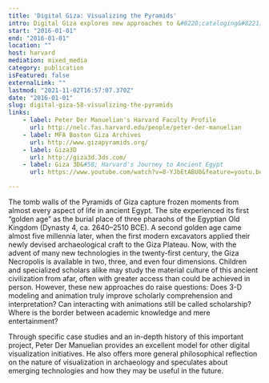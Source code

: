 ```yaml
---
title: 'Digital Giza: Visualizing the Pyramids'
intro: Digital Giza explores new approaches to &#8220;cataloging&#8221; the world's most famous archeological site, The Pyramids on the Giza Plateau, highlighting efforts at the Museum of Fine Arts Boston and Harvard University.
start: "2016-01-01"
end: "2016-01-01"
location: ""
host: harvard
mediation: mixed_media
category: publication
isFeatured: false
externalLink: ""
lastmod: "2021-11-02T16:57:07.370Z"
date: "2016-01-01"
slug: digital-giza-58-visualizing-the-pyramids
links:
    - label: Peter Der Manuelian's Harvard Faculty Profile
      url: http://nelc.fas.harvard.edu/people/peter-der-manuelian
    - label: MFA Boston Giza Archives
      url: http://www.gizapyramids.org/
    - label: Giza3D
      url: http://giza3d.3ds.com/
    - label: Giza 3D&#58; Harvard's Journey to Ancient Egypt
      url: https://www.youtube.com/watch?v=8-YJbEtABU0&feature=youtu.be

---
```

The tomb walls of the Pyramids of Giza capture frozen moments from almost every aspect of life in ancient Egypt. The site experienced its first “golden age” as the burial place of three pharaohs of the Egyptian Old Kingdom (Dynasty 4, ca. 2640–2510 BCE). A second golden age came almost five millennia later, when the first modern excavators applied their newly devised archaeological craft to the Giza Plateau. Now, with the advent of many new technologies in the twenty-first century, the Giza Necropolis is available in two, three, and even four dimensions. Children and specialized scholars alike may study the material culture of this ancient civilization from afar, often with greater access than could be achieved in person. However, these new approaches do raise questions: Does 3-D modeling and animation truly improve scholarly comprehension and interpretation? Can interacting with animations still be called scholarship? Where is the border between academic knowledge and mere entertainment?

Through specific case studies and an in-depth history of this important project, Peter Der Manuelian provides an excellent model for other digital visualization initiatives. He also offers more general philosophical reflection on the nature of visualization in archaeology and speculates about emerging technologies and how they may be useful in the future.